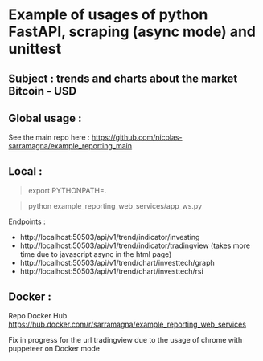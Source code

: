 # Example of usages of python FastAPI, scraping (async mode) and unittest
## Subject : trends and charts about the market Bitcoin - USD

## Global usage :
See the main repo here : https://github.com/nicolas-sarramagna/example_reporting_main

## Local :

>export PYTHONPATH=.

>python example_reporting_web_services/app_ws.py

Endpoints : 
 - http://localhost:50503/api/v1/trend/indicator/investing
 - http://localhost:50503/api/v1/trend/indicator/tradingview (takes more time due to javascript async in the html page)
 - http://localhost:50503/api/v1/trend/chart/investtech/graph
 - http://localhost:50503/api/v1/trend/chart/investtech/rsi


## Docker :
Repo Docker Hub
https://hub.docker.com/r/sarramagna/example_reporting_web_services

Fix in progress for the url tradingview due to the usage of chrome with puppeteer on Docker mode


